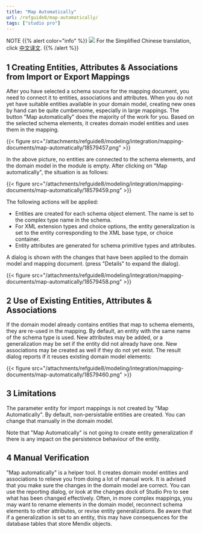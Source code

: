 ```yaml
---
title: "Map Automatically"
url: /refguide8/map-automatically/
tags: ["studio pro"]
---
```


NOTE
{{% alert color="info" %}}
<img src="/attachments/china.png" class="d-inline-block" /> For the Simplified Chinese translation, click [中文译文](https://cdn.mendix.tencent-cloud.com/documentation/refguide8/map-automatically.pdf).
{{% /alert %}}

## 1 Creating Entities, Attributes & Associations from Import or Export Mappings

After you have selected a schema source for the mapping document, you need to connect it to entities, associations and attributes. When you do not yet have suitable entities available in your domain model, creating new ones by hand can be quite cumbersome, especially in large mappings. The button "Map automatically" does the majority of the work for you. Based on the selected schema elements, it creates domain model entities and uses them in the mapping.

{{< figure src="/attachments/refguide8/modeling/integration/mapping-documents/map-automatically/18579457.png" >}}

In the above picture, no entities are connected to the schema elements, and the domain model in the module is empty. After clicking on "Map automatically", the situation is as follows:

{{< figure src="/attachments/refguide8/modeling/integration/mapping-documents/map-automatically/18579459.png" >}}

The following actions will be applied:

*   Entities are created for each schema object element. The name is set to the complex type name in the schema.
*   For XML extension types and choice options, the entity generalization is set to the entity corresponding to the XML base type, or choice container.
*   Entity attributes are generated for schema primitive types and attributes.

A dialog is shown with the changes that have been applied to the domain model and mapping document. (press "Details" to expand the dialog).

{{< figure src="/attachments/refguide8/modeling/integration/mapping-documents/map-automatically/18579458.png" >}}

## 2 Use of Existing Entities, Attributes & Associations

If the domain model already contains entities that map to schema elements, they are re-used in the mapping. By default, an entity with the same name of the schema type is used. New attributes may be added, or a generalization may be set if the entity did not already have one. New associations may be created as well if they do not yet exist. The result dialog reports if it reuses existing domain model elements:

{{< figure src="/attachments/refguide8/modeling/integration/mapping-documents/map-automatically/18579460.png" >}}

## 3 Limitations

The parameter entity for import mappings is not created by "Map Automatically". By default, non-persistable entities are created. You can change that manually in the domain model.

Note that "Map Automatically" is not going to create entity generalization if there is any impact on the persistence behaviour of the entity.

## 4 Manual Verification

"Map automatically" is a helper tool. It creates domain model entities and associations to relieve you from doing a lot of manual work. It is advised that you make sure the changes in the domain model are correct. You can use the reporting dialog, or look at the changes dock of Studio Pro to see what has been changed effectively. Often, in more complex mappings, you may want to rename elements in the domain model, reconnect schema elements to other attributes, or revise entity generalizations. Be aware that if a generalization is set to an entity, this may have consequences for the database tables that store Mendix objects.
